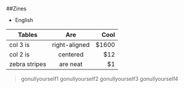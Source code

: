 ##Zines
* English

| Tables        | Are           | Cool  |
| ------------- |:-------------:| -----:|
| col 3 is      | right-aligned | $1600 |
| col 2 is      | centered      |   $12 |
| zebra stripes | are neat      |    $1 |

> gonullyourself1
> gonullyourself2
> gonullyourself3
> gonullyourself4
